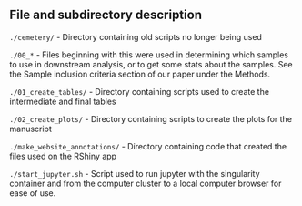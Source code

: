 ## File and subdirectory description

`./cemetery/` - Directory containing old scripts no longer being used

`./00_*` - Files beginning with this were used in determining which samples to use in downstream analysis, or to get some stats about the samples. See the Sample inclusion criteria section of our paper under the Methods. 

`./01_create_tables/` - Directory containing scripts used to create the intermediate and final tables

`./02_create_plots/` - Directory containing scripts to create the plots for the manuscript

`./make_website_annotations/` - Directory containing code that created the files used on the RShiny app

`./start_jupyter.sh` - Script used to run jupyter with the singularity container and from the computer cluster to a local computer browser for ease of use.


